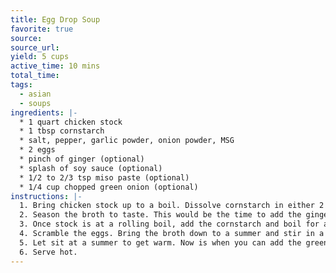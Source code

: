 ```yaml
---
title: Egg Drop Soup
favorite: true
source: 
source_url: 
yield: 5 cups
active_time: 10 mins
total_time: 
tags:
  - asian
  - soups
ingredients: |-
  * 1 quart chicken stock 
  * 1 tbsp cornstarch 
  * salt, pepper, garlic powder, onion powder, MSG 
  * 2 eggs 
  * pinch of ginger (optional) 
  * splash of soy sauce (optional) 
  * 1/2 to 2/3 tsp miso paste (optional) 
  * 1/4 cup chopped green onion (optional) 
instructions: |-
  1. Bring chicken stock up to a boil. Dissolve cornstarch in either 2 tbsp of cold water or 2 tbsp of the chicken broth. 
  2. Season the broth to taste. This would be the time to add the ginger, soy sauce, and miso. 
  3. Once stock is at a rolling boil, add the cornstarch and boil for a couple more minutes. 
  4. Scramble the eggs. Bring the broth down to a summer and stir in a circle. While the broth is circling, slowly pour in the eggs so that they string up. 
  5. Let sit at a summer to get warm. Now is when you can add the green onions and any other additions. 
  6. Serve hot. 
---
```

